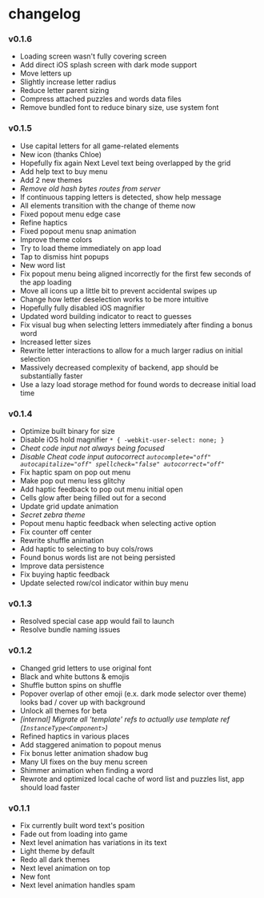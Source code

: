 # changelog

### v0.1.6
- Loading screen wasn't fully covering screen
- Add direct iOS splash screen with dark mode support
- Move letters up
- Slightly increase letter radius
- Reduce letter parent sizing
- Compress attached puzzles and words data files
- Remove bundled font to reduce binary size, use system font 

### v0.1.5
- Use capital letters for all game-related elements
- New icon (thanks Chloe)
- Hopefully fix again Next Level text being overlapped by the grid
- Add help text to buy menu
- Add 2 new themes
- *Remove old hash bytes routes from server*
- If continuous tapping letters is detected, show help message
- All elements transition with the change of theme now
- Fixed popout menu edge case
- Refine haptics
- Fixed popout menu snap animation
- Improve theme colors
- Try to load theme immediately on app load
- Tap to dismiss hint popups
- New word list
- Fix popout menu being aligned incorrectly for the first few seconds of the app loading
- Move all icons up a little bit to prevent accidental swipes up
- Change how letter deselection works to be more intuitive
- Hopefully fully disabled iOS magnifier
- Updated word building indicator to react to guesses
- Fix visual bug when selecting letters immediately after finding a bonus word
- Increased letter sizes
- Rewrite letter interactions to allow for a much larger radius on initial selection
- Massively decreased complexity of backend, app should be substantially faster
- Use a lazy load storage method for found words to decrease initial load time

### v0.1.4

- Optimize built binary for size
- Disable iOS hold magnifier `* { -webkit-user-select: none; }`
- *Cheat code input not always being focused*
- *Disable Cheat code input autocorrect `autocomplete="off" autocapitalize="off" spellcheck="false" autocorrect="off"`*
- Fix haptic spam on pop out menu
- Make pop out menu less glitchy
- Add haptic feedback to pop out menu initial open
- Cells glow after being filled out for a second
- Update grid update animation
- *Secret zebra theme*
- Popout menu haptic feedback when selecting active option
- Fix counter off center
- Rewrite shuffle animation
- Add haptic to selecting to buy cols/rows
- Found bonus words list are not being persisted
- Improve data persistence
- Fix buying haptic feedback
- Update selected row/col indicator within buy menu

### v0.1.3

- Resolved special case app would fail to launch
- Resolve bundle naming issues

### v0.1.2

- Changed grid letters to use original font
- Black and white buttons & emojis
- Shuffle button spins on shuffle
- Popover overlap of other emoji (e.x. dark mode selector over theme) looks bad / cover up with background
- Unlock all themes for beta
- *\[internal\] Migrate all 'template' refs to actually use template ref (`InstanceType<Component>`)*
- Refined haptics in various places
- Add staggered animation to popout menus
- Fix bonus letter animation shadow bug
- Many UI fixes on the buy menu screen
- Shimmer animation when finding a word
- Rewrote and optimized local cache of word list and puzzles list, app should load faster

### v0.1.1

- Fix currently built word text's position
- Fade out from loading into game
- Next level animation has variations in its text
- Light theme by default
- Redo all dark themes
- Next level animation on top
- New font
- Next level animation handles spam 
